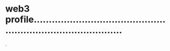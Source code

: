 # web3 profile...................................................................................
.
